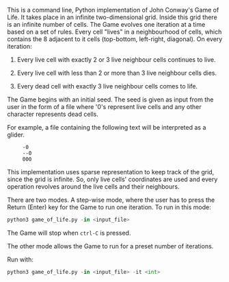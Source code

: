 This is a command line, Python implementation of John Conway's Game of Life. It takes place in an infinite two-dimensional grid. Inside this grid there is an infinite number of cells. The Game evolves one iteration at a time based on a set of rules. Every cell "lives" in a neighbourhood of cells, which contains the 8 adjacent to it cells (top-bottom, left-right, diagonal). On every iteration:

  1.  Every live cell with exactly 2 or 3 live neighbour cells continues to live.

  2.  Every live cell with less than 2 or more than 3 live neighbour cells dies.

  3.  Every dead cell with exactly 3 live neighbour cells comes to life.

The Game begins with an initial seed. The seed is given as input from the user in the form of a file where '0's represent live cells and any other character represents dead cells. 

For example, a file containing the following text will be interpreted as a glider.
```
     -0  
     --0  
     000 
```

This implementation uses sparse representation to keep track of the grid, since the grid is infinite. So, only live cells' coordinates are used and every operation revolves around the live cells and their neighbours.

There are two modes. A step-wise mode, where the user has to press the Return (Enter) key for the Game to run one iteration.
To run in this mode:

```python
python3 game_of_life.py -in <input_file>
```

The Game will stop when `ctrl-C` is pressed. 

The other mode allows the Game to run for a preset number of iterations.

Run with:

```python
python3 game_of_life.py -in <input_file> -it <int> 
```
